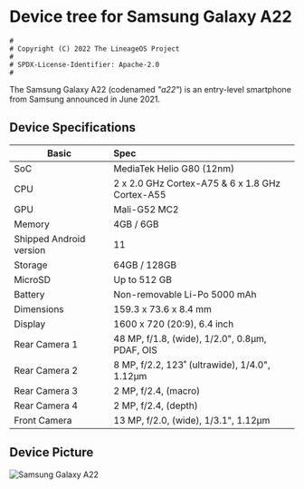 # Device tree for Samsung Galaxy A22

```
#
# Copyright (C) 2022 The LineageOS Project
#
# SPDX-License-Identifier: Apache-2.0
#
```

The Samsung Galaxy A22 (codenamed _"a22"_) is an entry-level smartphone from Samsung announced in June 2021.

## Device Specifications

| Basic                   | Spec                                                        |
| ----------------------- | :---------------------------------------------------------- |
| SoC                     | MediaTek Helio G80 (12nm)                                   |
| CPU                     | 2 x 2.0 GHz Cortex-A75 & 6 x 1.8 GHz Cortex-A55             |
| GPU                     | Mali-G52 MC2                                                |
| Memory                  | 4GB / 6GB                                             |
| Shipped Android version | 11                                                         |
| Storage                 | 64GB / 128GB                                         |
| MicroSD                 | Up to 512 GB                                                |
| Battery                 | Non-removable Li-Po 5000 mAh                                |
| Dimensions              | 159.3 x 73.6 x 8.4 mm                                       |
| Display                 | 1600 x 720 (20:9), 6.4 inch                             |
| Rear Camera 1           | 48 MP, f/1.8, (wide), 1/2.0", 0.8µm, PDAF, OIS             |
| Rear Camera 2           | 8 MP, f/2.2, 123˚ (ultrawide), 1/4.0", 1.12µm               |
| Rear Camera 3           | 2 MP, f/2.4, (macro)                                        |
| Rear Camera 4           | 2 MP, f/2.4, (depth)                                        |
| Front Camera            | 13 MP, f/2.0, (wide), 1/3.1", 1.12µm                    |


## Device Picture

![Samsung Galaxy A22](https://fdn2.gsmarena.com/vv/bigpic/samsung-galaxy-a22.jpg)
